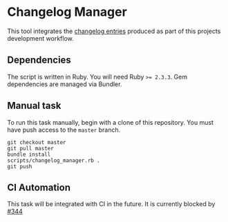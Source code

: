 # Changelog Manager

This tool integrates the [changelog entries](changelog.md) produced as part of this
projects development workflow.

## Dependencies

The script is written in Ruby. You will need Ruby `>= 2.3.3`. Gem dependencies are
managed via Bundler.

## Manual task

To run this task manually, begin with a clone of this repository. You must have push
access to the `master` branch.

```shell
git checkout master
git pull master
bundle install
scripts/changelog_manager.rb .
git push
```

## CI Automation

This task will be integrated with CI in the future. It is currently blocked by
[#344](https://gitlab.com/gitlab-org/charts/gitlab/issues/344)
